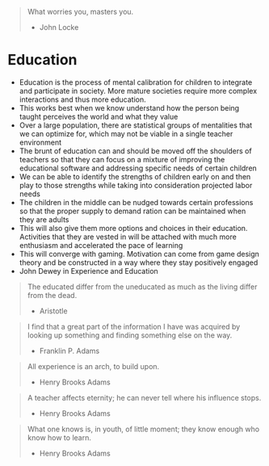 > What worries you, masters you.
> - John Locke

# Education

- Education is the process of mental calibration for children to integrate and participate in society. More mature societies require more complex interactions and thus more education.
- This works best when we know understand how the person being taught perceives the world and what they value
- Over a large population, there are statistical groups of mentalities that we can optimize for, which may not be viable in a single teacher environment
- The brunt of education can and should be moved off the shoulders of teachers so that they can focus on a mixture of improving the educational software and addressing specific needs of certain children
- We can be able to identify the strengths of children early on and then play to those strengths while taking into consideration projected labor needs
- The children in the middle can be nudged towards certain professions so that the proper supply to demand ration can be maintained when they are adults
- This will also give them more options and choices in their education. Activities that they are vested in will be attached with much more enthusiasm and accelerated the pace of learning
- This will converge with gaming. Motivation can come from game design theory and be constructed in a way where they stay positively engaged 
- John Dewey in Experience and Education

> The educated differ from the uneducated as much as the living differ from the dead.
> - Aristotle

> I find that a great part of the information I have was acquired by looking up something and finding something else on the way.
> - Franklin P. Adams

> All experience is an arch, to build upon.
>  - Henry Brooks Adams

> A teacher affects eternity; he can never tell where his influence stops.
>  - Henry Brooks Adams

> What one knows is, in youth, of little moment; they know enough who know how to learn.
>  - Henry Brooks Adams